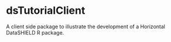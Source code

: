 # dsTutorialClient
A client side package to illustrate the development of a Horizontal DataSHIELD R package.
